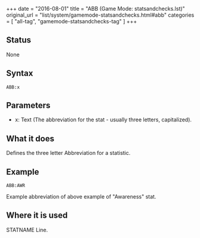 +++
date = "2016-08-01"
title = "ABB (Game Mode: statsandchecks.lst)"
original_url = "list/system/gamemode-statsandchecks.html#abb"
categories = [ "all-tag", "gamemode-statsandchecks-tag" ]
+++

## Status

None

## Syntax

`ABB:x`

## Parameters

-   x: Text (The abbreviation for the stat - usually
    three letters, capitalized).



What it does
------------

Defines the three letter Abbreviation for a statistic.

Example
-------

`ABB:AWR`

Example abbreviation of above example of "Awareness" stat.

Where it is used
----------------

STATNAME Line.


